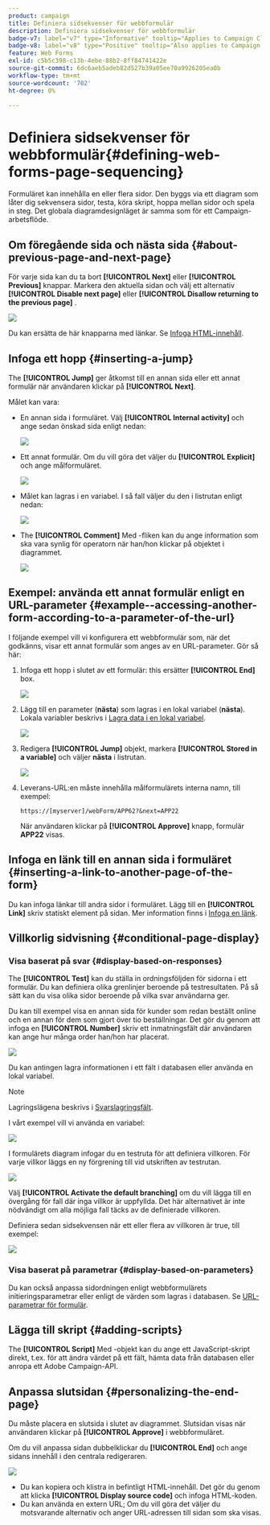 ```yaml
---
product: campaign
title: Definiera sidsekvenser för webbformulär
description: Definiera sidsekvenser för webbformulär
badge-v7: label="v7" type="Informative" tooltip="Applies to Campaign Classic v7"
badge-v8: label="v8" type="Positive" tooltip="Also applies to Campaign v8"
feature: Web Forms
exl-id: c5b5c398-c13b-4ebe-88b2-8ff84741422e
source-git-commit: 6dc6aeb5adeb82d527b39a05ee70a9926205ea0b
workflow-type: tm+mt
source-wordcount: '702'
ht-degree: 0%

---
```


# Definiera sidsekvenser för webbformulär{#defining-web-forms-page-sequencing}



Formuläret kan innehålla en eller flera sidor. Den byggs via ett diagram som låter dig sekvensera sidor, testa, köra skript, hoppa mellan sidor och spela in steg. Det globala diagramdesignläget är samma som för ett Campaign-arbetsflöde.

## Om föregående sida och nästa sida {#about-previous-page-and-next-page}

För varje sida kan du ta bort **[!UICONTROL Next]** eller **[!UICONTROL Previous]** knappar. Markera den aktuella sidan och välj ett alternativ **[!UICONTROL Disable next page]** eller **[!UICONTROL Disallow returning to the previous page]** .

![](assets/s_ncs_admin_survey_no_next_page.png)

Du kan ersätta de här knapparna med länkar. Se [Infoga HTML-innehåll](static-elements-in-a-web-form.md#inserting-html-content).

## Infoga ett hopp {#inserting-a-jump}

The **[!UICONTROL Jump]** ger åtkomst till en annan sida eller ett annat formulär när användaren klickar på **[!UICONTROL Next]**.

Målet kan vara:

* En annan sida i formuläret. Välj **[!UICONTROL Internal activity]** och ange sedan önskad sida enligt nedan:

   ![](assets/s_ncs_admin_jump_param1.png)

* Ett annat formulär. Om du vill göra det väljer du **[!UICONTROL Explicit]** och ange målformuläret.

   ![](assets/s_ncs_admin_jump_param2.png)

* Målet kan lagras i en variabel. I så fall väljer du den i listrutan enligt nedan:

   ![](assets/s_ncs_admin_jump_param3.png)

* The **[!UICONTROL Comment]** Med -fliken kan du ange information som ska vara synlig för operatorn när han/hon klickar på objektet i diagrammet.

   ![](assets/s_ncs_admin_survey_jump_comment.png)

## Exempel: använda ett annat formulär enligt en URL-parameter {#example--accessing-another-form-according-to-a-parameter-of-the-url}

I följande exempel vill vi konfigurera ett webbformulär som, när det godkänns, visar ett annat formulär som anges av en URL-parameter. Gör så här:

1. Infoga ett hopp i slutet av ett formulär: this ersätter **[!UICONTROL End]** box.

   ![](assets/s_ncs_admin_survey_jump_sample1.png)

1. Lägg till en parameter (**nästa**) som lagras i en lokal variabel (**nästa**). Lokala variabler beskrivs i [Lagra data i en lokal variabel](web-forms-answers.md#storing-data-in-a-local-variable).

   ![](assets/s_ncs_admin_survey_jump_sample2.png)

1. Redigera **[!UICONTROL Jump]** objekt, markera **[!UICONTROL Stored in a variable]** och väljer **nästa** i listrutan.

   ![](assets/s_ncs_admin_survey_jump_sample3.png)

1. Leverans-URL:en måste innehålla målformulärets interna namn, till exempel:

   ```
   https://[myserver]/webForm/APP62?&next=APP22
   ```

   När användaren klickar på **[!UICONTROL Approve]** knapp, formulär **APP22** visas.

## Infoga en länk till en annan sida i formuläret {#inserting-a-link-to-another-page-of-the-form}

Du kan infoga länkar till andra sidor i formuläret. Lägg till en **[!UICONTROL Link]** skriv statiskt element på sidan. Mer information finns i [Infoga en länk](static-elements-in-a-web-form.md#inserting-a-link).

## Villkorlig sidvisning {#conditional-page-display}

### Visa baserat på svar {#display-based-on-responses}

The **[!UICONTROL Test]** kan du ställa in ordningsföljden för sidorna i ett formulär. Du kan definiera olika grenlinjer beroende på testresultaten. På så sätt kan du visa olika sidor beroende på vilka svar användarna ger.

Du kan till exempel visa en annan sida för kunder som redan beställt online och en annan för dem som gjort över tio beställningar. Det gör du genom att infoga en **[!UICONTROL Number]** skriv ett inmatningsfält där användaren kan ange hur många order han/hon har placerat.

![](assets/s_ncs_admin_survey_test_ex0.png)

Du kan antingen lagra informationen i ett fält i databasen eller använda en lokal variabel.

>[!NOTE]
>
>Lagringslägena beskrivs i [Svarslagringsfält](web-forms-answers.md#response-storage-fields).

I vårt exempel vill vi använda en variabel:

![](assets/s_ncs_admin_survey_test_ex1.png)

I formulärets diagram infogar du en testruta för att definiera villkoren. För varje villkor läggs en ny förgrening till vid utskriften av testrutan.

![](assets/s_ncs_admin_survey_test_ex2.png)

Välj **[!UICONTROL Activate the default branching]** om du vill lägga till en övergång för fall där inga villkor är uppfyllda. Det här alternativet är inte nödvändigt om alla möjliga fall täcks av de definierade villkoren.

Definiera sedan sidsekvensen när ett eller flera av villkoren är true, till exempel:

![](assets/s_ncs_admin_survey_test_ex3.png)

### Visa baserat på parametrar {#display-based-on-parameters}

Du kan också anpassa sidordningen enligt webbformulärets initieringsparametrar eller enligt de värden som lagras i databasen. Se [URL-parametrar för formulär](defining-web-forms-properties.md#form-url-parameters).

## Lägga till skript {#adding-scripts}

The **[!UICONTROL Script]** Med -objekt kan du ange ett JavaScript-skript direkt, t.ex. för att ändra värdet på ett fält, hämta data från databasen eller anropa ett Adobe Campaign-API.

## Anpassa slutsidan {#personalizing-the-end-page}

Du måste placera en slutsida i slutet av diagrammet. Slutsidan visas när användaren klickar på **[!UICONTROL Approve]** i webbformuläret.

Om du vill anpassa sidan dubbelklickar du **[!UICONTROL End]** och ange sidans innehåll i den centrala redigeraren.

![](assets/s_ncs_admin_survey_end_page_edit.png)

* Du kan kopiera och klistra in befintligt HTML-innehåll. Det gör du genom att klicka **[!UICONTROL Display source code]** och infoga HTML-koden.
* Du kan använda en extern URL; Om du vill göra det väljer du motsvarande alternativ och anger URL-adressen till sidan som ska visas.
